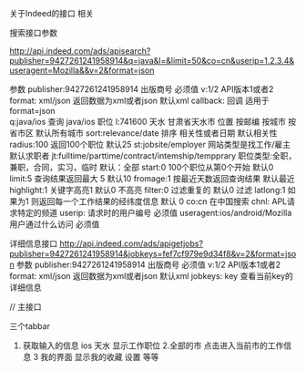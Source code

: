 

关于Indeed的接口 相关

搜索接口参数

http://api.indeed.com/ads/apisearch?publisher=9427261241958914&q=java&l=&limit=50&co=cn&userip=1.2.3.4&useragent=Mozilla&&v=2&format=json

参数
publisher:9427261241958914  出版商号                        必须值
v:1/2                       API版本1或者2
format: xml/json            返回数据为xml或者json              默认xml
callback:                   回调 适用于format=json           
q:java/ios                  查询 java/ios 职位
l:741600 天水 甘肃省天水市      位置 按邮编 按城市 按省市区         默认所有城市
sort:relevance/date         排序 相关性或者日期                  默认相关性
radius:100                  返回100个职位                        默认25
st:jobsite/employer         网站类型是找工作/雇主                默认求职者
jt:fulltime/parttime/contract/intemship/tempprary   职位类型:全职，兼职，合同，实习，临时  默认：全部
start:0                     100个职位从第0个开始                默认0
limit:5                    查询结果返回最大 5                 默认10
fromage:1                   按最近天数返回查询结果                       默认最近
highlight:1                 关键字高亮1                      默认0 不高亮
filter:0                    过滤重复的                       默认0 过滤
latlong:1                   如果为1 则返回每一个工作结果的经纬度信息   默认 0
co:cn                       在中国搜索
chnl:                       APL请求特定的频道
userip:                     请求时的用户编号                必须值
useragent:ios/android/Mozilla   用户通过什么访问            必须值

详细信息接口
http://api.indeed.com/ads/apigetjobs?publisher=9427261241958914&jobkeys=fef7cf979e9d34f8&v=2&format=json
参数
publisher:9427261241958914  出版商号                        必须值
v:1/2                       API版本1或者2
format: xml/json            返回数据为xml或者json              默认xml
jobkeys: key                查看当前key的详细信息



// 主接口


三个tabbar
1. 获取输入的信息 ios 天水 显示工作职位
2.全部的市  点击进入当前市的工作信息
3 我的界面  显示我的收藏 设置 等等


